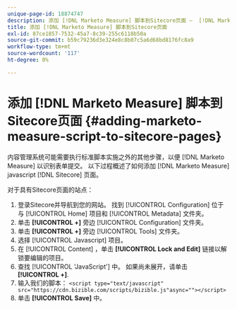 ```yaml
---
unique-page-id: 18874747
description: 添加 [!DNL Marketo Measure] 脚本到Sitecore页面 —  [!DNL Marketo Measure]  — 产品文档
title: 添加 [!DNL Marketo Measure] 脚本到Sitecore页面
exl-id: 87ce1857-7532-45a7-8c39-255c6118b50a
source-git-commit: b59c79236d3e324e8c8b07c5a6d68bd8176fc8a9
workflow-type: tm+mt
source-wordcount: '117'
ht-degree: 0%

---
```


# 添加 [!DNL Marketo Measure] 脚本到Sitecore页面 {#adding-marketo-measure-script-to-sitecore-pages}

内容管理系统可能需要执行标准脚本实施之外的其他步骤，以便 [!DNL Marketo Measure] 以识别表单提交。 以下过程概述了如何添加 [!DNL Marketo Measure] javascript [!DNL Sitecore] 页面。

对于具有Sitecore页面的站点：

1. 登录Sitecore并导航到您的网站。 找到 [!UICONTROL Configuration] 位于与 [!UICONTROL Home] 项目和 [!UICONTROL Metadata] 文件夹。
1. 单击 **[!UICONTROL +]** 旁边 [!UICONTROL Configuration] 文件夹。
1. 单击 **[!UICONTROL +]** 旁边 [!UICONTROL Tools] 文件夹。
1. 选择 [!UICONTROL Javascript] 项目。
1. 在 [!UICONTROL Content] ，单击 **[!UICONTROL Lock and Edit]** 链接以解锁要编辑的项目。
1. 查找 [!UICONTROL 'JavaScript'] 中。 如果尚未展开，请单击 **[!UICONTROL +]**.
1. 输入我们的脚本： `<script type="text/javascript" src="https://cdn.bizible.com/scripts/bizible.js"async=""></script>`
1. 单击 **[!UICONTROL Save]** 中。
